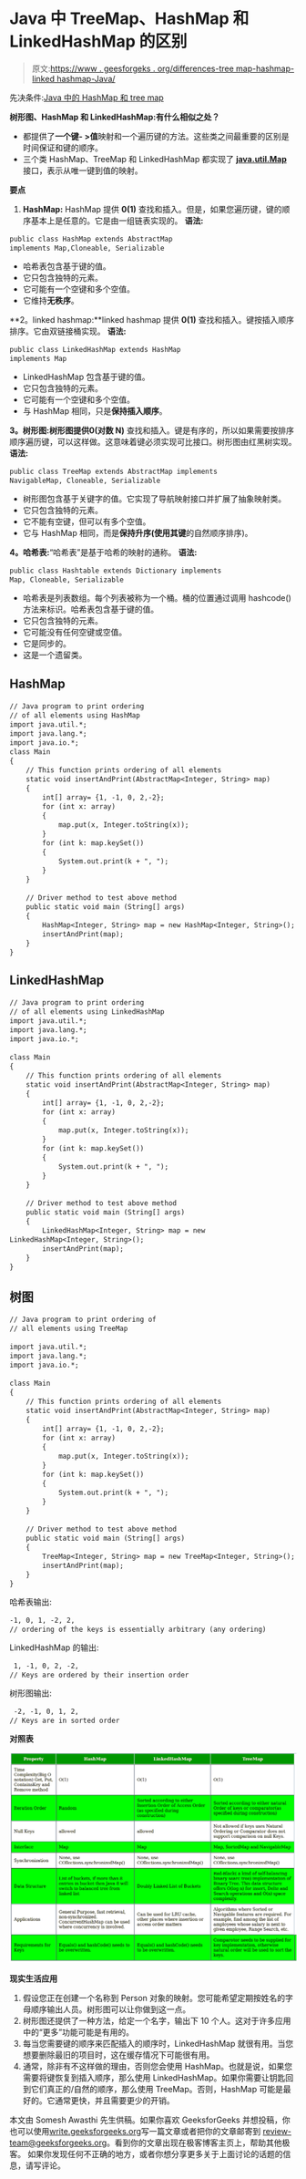 # Java 中 TreeMap、HashMap 和 LinkedHashMap 的区别

> 原文:[https://www . geesforgeks . org/differences-tree map-hashmap-linked hashmap-Java/](https://www.geeksforgeeks.org/differences-treemap-hashmap-linkedhashmap-java/)

先决条件:[Java 中的 HashMap 和 tree map](https://www.geeksforgeeks.org/hashmap-treemap-java/)

**树形图、HashMap 和 LinkedHashMap:有什么相似之处？**

*   都提供了**一个键- >值**映射和一个遍历键的方法。这些类之间最重要的区别是时间保证和键的顺序。
*   三个类 HashMap、TreeMap 和 LinkedHashMap 都实现了 [**java.util.Map**](https://www.geeksforgeeks.org/map-interface-java-examples/) 接口，表示从唯一键到值的映射。

**要点**

1.  **HashMap:** HashMap 提供 **0(1)** 查找和插入。但是，如果您遍历键，键的顺序基本上是任意的。它是由一组链表实现的。
    **语法:**

```
public class HashMap extends AbstractMap 
implements Map,Cloneable, Serializable
```

*   哈希表包含基于键的值。
*   它只包含独特的元素。
*   它可能有一个空键和多个空值。
*   它维持**无秩序**。

**2。linked hashmap:**linked hashmap 提供 **0(1)** 查找和插入。键按插入顺序排序。它由双链接桶实现。
**语法:**

```
public class LinkedHashMap extends HashMap 
implements Map
```

*   LinkedHashMap 包含基于键的值。
*   它只包含独特的元素。
*   它可能有一个空键和多个空值。
*   与 HashMap 相同，只是**保持插入顺序**。

**3。树形图:**树形图提供**0(对数 N)** 查找和插入。键是有序的，所以如果需要按排序顺序遍历键，可以这样做。这意味着键必须实现可比接口。树形图由红黑树实现。
**语法:**

```
public class TreeMap extends AbstractMap implements
NavigableMap, Cloneable, Serializable
```

*   树形图包含基于关键字的值。它实现了导航映射接口并扩展了抽象映射类。
*   它只包含独特的元素。
*   它不能有空键，但可以有多个空值。
*   它与 HashMap 相同，而是**保持升序(使用其键**的自然顺序排序)。

**4。哈希表:**“哈希表”是基于哈希的映射的通称。
**语法:**

```
public class Hashtable extends Dictionary implements
Map, Cloneable, Serializable
```

*   哈希表是列表数组。每个列表被称为一个桶。桶的位置通过调用 hashcode()方法来标识。哈希表包含基于键的值。
*   它只包含独特的元素。
*   它可能没有任何空键或空值。
*   它是同步的。
*   这是一个遗留类。

## HashMap

```
// Java program to print ordering
// of all elements using HashMap
import java.util.*;
import java.lang.*;
import java.io.*;
class Main
{
    // This function prints ordering of all elements
    static void insertAndPrint(AbstractMap<Integer, String> map)
    {
        int[] array= {1, -1, 0, 2,-2};
        for (int x: array)
        {
            map.put(x, Integer.toString(x));
        }
        for (int k: map.keySet())
        {
            System.out.print(k + ", ");
        }
    }

    // Driver method to test above method
    public static void main (String[] args)
    {
        HashMap<Integer, String> map = new HashMap<Integer, String>();
        insertAndPrint(map);
    }
}
```

## LinkedHashMap

```
// Java program to print ordering
// of all elements using LinkedHashMap
import java.util.*;
import java.lang.*;
import java.io.*;

class Main
{
    // This function prints ordering of all elements
    static void insertAndPrint(AbstractMap<Integer, String> map)
    {
        int[] array= {1, -1, 0, 2,-2};
        for (int x: array)
        {
            map.put(x, Integer.toString(x));
        }
        for (int k: map.keySet())
        {
            System.out.print(k + ", ");
        }
    }

    // Driver method to test above method
    public static void main (String[] args)
    {
        LinkedHashMap<Integer, String> map = new LinkedHashMap<Integer, String>();
        insertAndPrint(map);
    }
}
```

## 树图

```
// Java program to print ordering of
// all elements using TreeMap

import java.util.*;
import java.lang.*;
import java.io.*;

class Main
{
    // This function prints ordering of all elements
    static void insertAndPrint(AbstractMap<Integer, String> map)
    {
        int[] array= {1, -1, 0, 2,-2};
        for (int x: array)
        {
            map.put(x, Integer.toString(x));
        }
        for (int k: map.keySet())
        {
            System.out.print(k + ", ");
        }
    }

    // Driver method to test above method
    public static void main (String[] args)
    {
        TreeMap<Integer, String> map = new TreeMap<Integer, String>();
        insertAndPrint(map);
    }
}
```

哈希表输出:

```
-1, 0, 1, -2, 2,     
// ordering of the keys is essentially arbitrary (any ordering)
```

LinkedHashMap 的输出:

```
 1, -1, 0, 2, -2,     
// Keys are ordered by their insertion order
```

树形图输出:

```
 -2, -1, 0, 1, 2,   
// Keys are in sorted order
```

**对照表**

![](img/24e3bbfa3de4dca856f5a5e4e3e47e5e.png)

**现实生活应用**

1.  假设您正在创建一个名称到 Person 对象的映射。您可能希望定期按姓名的字母顺序输出人员。树形图可以让你做到这一点。
2.  树形图还提供了一种方法，给定一个名字，输出下 10 个人。这对于许多应用中的“更多”功能可能是有用的。
3.  每当您需要键的顺序来匹配插入的顺序时，LinkedHashMap 就很有用。当您想要删除最旧的项目时，这在缓存情况下可能很有用。
4.  通常，除非有不这样做的理由，否则您会使用 HashMap。也就是说，如果您需要将键恢复到插入顺序，那么使用 LinkedHashMap。如果你需要让钥匙回到它们真正的/自然的顺序，那么使用 TreeMap。否则，HashMap 可能是最好的。它通常更快，并且需要更少的开销。

本文由 Somesh Awasthi 先生供稿。如果你喜欢 GeeksforGeeks 并想投稿，你也可以使用[write.geeksforgeeks.org](https://write.geeksforgeeks.org)写一篇文章或者把你的文章邮寄到 review-team@geeksforgeeks.org。看到你的文章出现在极客博客主页上，帮助其他极客。
如果你发现任何不正确的地方，或者你想分享更多关于上面讨论的话题的信息，请写评论。